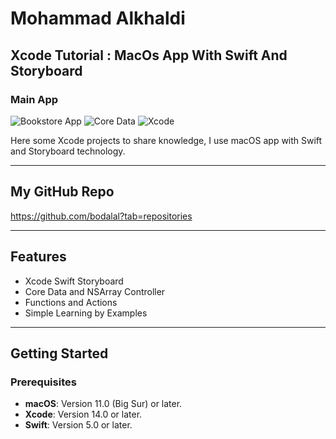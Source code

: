 # Mohammad Alkhaldi
## Xcode Tutorial : MacOs App With Swift And Storyboard
### Main App

![Bookstore App](https://img.shields.io/badge/platform-macOS-blue.svg)
![Core Data](https://img.shields.io/badge/technology-Core%20Data-green.svg)
![Xcode](https://img.shields.io/badge/tool-Xcode-orange.svg)

Here some Xcode projects to share knowledge, I use macOS app with Swift and Storyboard technology.

---

## My GitHub Repo
 https://github.com/bodalal?tab=repositories

---

## Features

- Xcode Swift Storyboard
- Core Data and NSArray Controller
- Functions and Actions
- Simple Learning by Examples

---

## Getting Started

### Prerequisites

- **macOS**: Version 11.0 (Big Sur) or later.
- **Xcode**: Version 14.0 or later.
- **Swift**: Version 5.0 or later.



